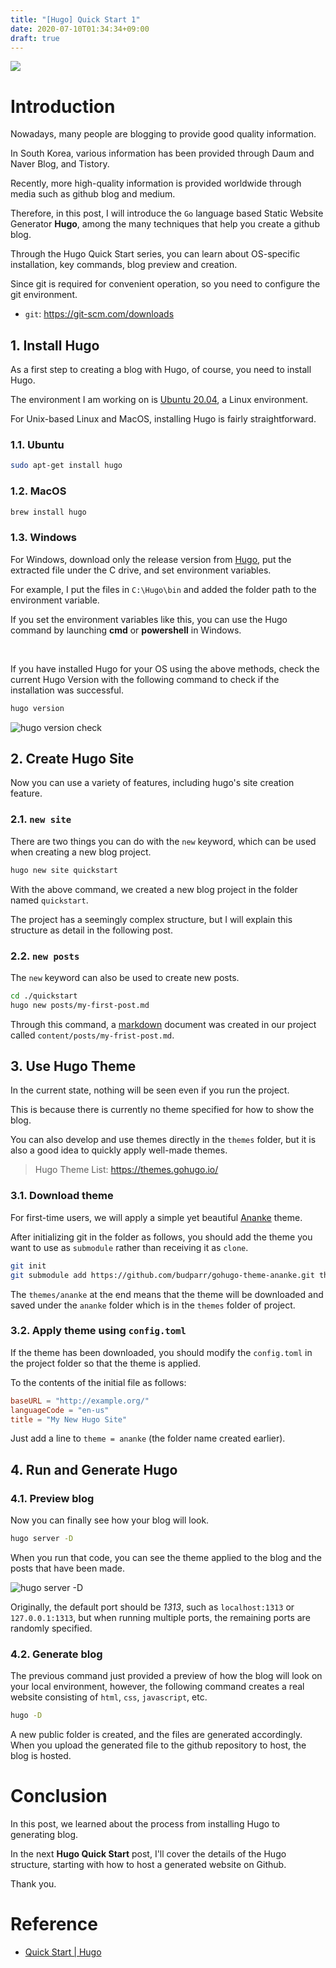 ```yaml
---
title: "[Hugo] Quick Start 1"
date: 2020-07-10T01:34:34+09:00
draft: true
---
```


<img src="https://gohugo.io/images/gohugoio-card.png" />

# Introduction

Nowadays, many people are blogging to provide good quality information.

In South Korea, various information has been provided through Daum and Naver Blog, and Tistory.

Recently, more high-quality information is provided worldwide through media such as github blog and medium.

Therefore, in this post, I will introduce the `Go` language based Static Website Generator **Hugo**, among the many techniques that help you create a github blog.

Through the Hugo Quick Start series, you can learn about OS-specific installation, key commands, blog preview and creation. 

Since git is required for convenient operation, so you need to configure the git environment.

- `git`: https://git-scm.com/downloads


## 1. Install Hugo 

As a first step to creating a blog with Hugo, of course, you need to install Hugo.

The environment I am working on is [Ubuntu 20.04](https://releases.ubuntu.com/20.04/), a Linux environment.

For Unix-based Linux and MacOS, installing Hugo is fairly straightforward.

### 1.1. Ubuntu

```bash
sudo apt-get install hugo 
```

### 1.2. MacOS

```bash
brew install hugo
```


### 1.3. Windows

For Windows, download only the release version from [Hugo](https://github.com/gohugoio/hugo/releases), put the extracted file under the C drive, and set environment variables.

For example, I put the files in `C:\Hugo\bin` and added the folder path to the environment variable.

If you set the environment variables like this, you can use the Hugo command by launching **cmd** or **powershell** in Windows.

<br /> 

If you have installed Hugo for your OS using the above methods, check the current Hugo Version with the following command to check if the installation was successful.

```bash
hugo version
```

![hugo version check](/images/hugo_quick_start/hugo_version.png)

## 2. Create Hugo Site

Now you can use a variety of features, including hugo's site creation feature.

### 2.1. `new site`

There are two things you can do with the `new` keyword, which can be used when creating a new blog project.

```bash
hugo new site quickstart
```

With the above command, we created a new blog project in the folder named `quickstart`.
 
The project has a seemingly complex structure, but I will explain this structure as detail in the following post.

### 2.2. `new posts`

The `new` keyword can also be used to create new posts.

```bash
cd ./quickstart
hugo new posts/my-first-post.md
```

Through this command, a [markdown](https://gist.github.com/ihoneymon/652be052a0727ad59601) document was created in our project called `content/posts/my-frist-post.md`.

## 3. Use Hugo Theme

In the current state, nothing will be seen even if you run the project.

This is because there is currently no theme specified for how to show the blog.

You can also develop and use themes directly in the `themes` folder, but it is also a good idea to quickly apply well-made themes.

> Hugo Theme List: https://themes.gohugo.io/

### 3.1. Download theme 

For first-time users, we will apply a simple yet beautiful [Ananke](https://themes.gohugo.io/gohugo-theme-ananke/) theme.

After initializing git in the folder as follows, you should add the theme you want to use as `submodule` rather than receiving it as `clone`.

```bash
git init
git submodule add https://github.com/budparr/gohugo-theme-ananke.git themes/ananke
```

The `themes/ananke` at the end means that the theme will be downloaded and saved under the `ananke` folder which is in the `themes` folder of project.

### 3.2. Apply theme using `config.toml`

If the theme has been downloaded, you should modify the `config.toml` in the project folder so that the theme is applied.

To the contents of the initial file as follows: 

```toml
baseURL = "http://example.org/"
languageCode = "en-us"
title = "My New Hugo Site"
```

Just add a line to `theme = ananke` (the folder name created earlier).


## 4. Run and Generate Hugo

### 4.1. Preview blog

Now you can finally see how your blog will look.

```bash
hugo server -D
```

When you run that code, you can see the theme applied to the blog and the posts that have been made.

![hugo server -D](/images/hugo_quick_start/hugo_server.png)

Originally, the default port should be *1313*, such as `localhost:1313` or `127.0.0.1:1313`, but when running multiple ports, the remaining ports are randomly specified.

### 4.2. Generate blog

The previous command just provided a preview of how the blog will look on your local environment, however, the following command creates a real website consisting of `html`, `css`, `javascript`, etc.

```bash
hugo -D
```

A new public folder is created, and the files are generated accordingly. When you upload the generated file to the github repository to host, the blog is hosted.

# Conclusion

In this post, we learned about the process from installing Hugo to generating blog.

In the next **Hugo Quick Start** post, I'll cover the details of the Hugo structure, starting with how to host a generated website on Github.

Thank you.

# Reference

- [Quick Start | Hugo](https://gohugo.io/getting-started/quick-start/) 




